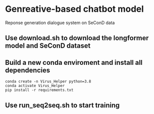 # Genreative-based chatbot model
Reponse generation dialogue system on SeConD data

## Use download.sh to download the longformer model and SeConD dataset

## Build a new conda enviroment and install all dependencies
```
conda create -n Virus_Helper python=3.8
conda activate Virus_Helper
pip install -r requirements.txt

```

## Use run_seq2seq.sh to start training
